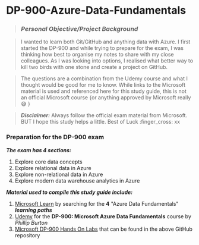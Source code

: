 # DP-900-Azure-Data-Fundamentals

> ### **___Personal Objective/Project Background___**

> I wanted to learn both Git/GitHub and anything data with Azure. I first started the DP-900 and while trying to prepare for the exam, I was thinking how best to organise my notes to share with my close colleagues. As I was looking into options, I realised what better way to kill two birds with one stone and create a project on GitHub. 

> The questions are a combination from the Udemy course and what I thought would be good for me to know. While links to the Microsoft material is used and referenced here for this study guide, this is not an official Microsoft course {or anything approved by Microsoft really :sweat_smile: }

> **_Disclaimer:_** Always follow the official exam material from Microsoft. BUT I hope this study helps a little. Best of Luck :finger_cross: xx
### **Preparation for the DP-900 exam**

**_The exam has 4 sections:_**
1. Explore core data concepts
2. Explore relational data in Azure
3. Explore non-relational data in Azure
4. Explore modern data warehouse analytics in Azure

**_Material used to compile this study guide include:_**
1. [Microsoft Learn](https://docs.microsoft.com/en-us/learn/browse/) by searching for the **4** "Azure Data Fundamentals" **_learning paths_**
2. [Udemy](https://www.udemy.com/course/dp-900-microsoft-azure-data-fundamentals-course/) for the **DP-900: Microsoft Azure Data Fundamentals** course by _Phillip Burton_
3. [Microsoft DP-900 Hands On Labs](https://github.com/antoniaandreou/DP-900T00A-Azure-Data-Fundamentals) that can be found in the above GitHub repository
##